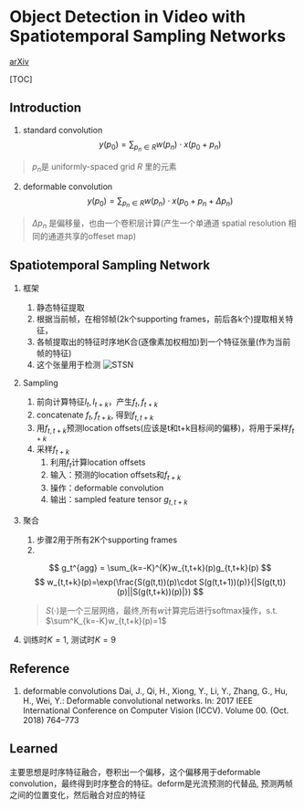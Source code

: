 # Object Detection in Video with Spatiotemporal Sampling Networks
[arXiv](https://arxiv.org/abs/1803.05549)

[TOC]

## Introduction
1. standard convolution
$$
y(p_0) = \sum_{p_n\in R} w(p_n)\cdot x(p_0+p_n)
$$
> $p_n$是 uniformly-spaced grid $R$ 里的元素

2. deformable convolution
$$
y(p_0) = \sum_{p_n\in R} w(p_n)\cdot x(p_0+p_n+\Delta p_n)
$$
> $\Delta p_n$ 是偏移量，也由一个卷积层计算(产生一个单通道 spatial resolution 相同的通道共享的offeset map)

## Spatiotemporal Sampling Network
1. 框架
    1. 静态特征提取
    2. 根据当前帧，在相邻帧(2k个supporting frames，前后各k个)提取相关特征，
    3. 各帧提取出的特征时序地K合(逐像素加权相加)到一个特征张量(作为当前帧的特征)
    4. 这个张量用于检测
![STSN](./.assets/STSN.jpg)
2. Sampling
    1. 前向计算特征$I_{t},I_{t+k}$，产生$f_{t},f_{t+k}$
    2. concatenate $f_{t},f_{t+k}$, 得到$f_{t,t+k}$
    3. 用$f_{t,t+k}$预测location offsets(应该是t和t+k目标间的偏移)，将用于采样$f_{t+k}$
    4. 采样$f_{t+k}$
       1. 利用$f_t$计算location offsets
       1. 输入：预测的location offsets和$f_{t+k}$
       2. 操作：deformable convolution
       3. 输出：sampled feature tensor $g_{t,t+k}$
3. 聚合
   1. 步骤2用于所有2K个supporting frames
   2.
   $$
   g_t^{agg} = \sum_{k=-K}^{K}w_{t,t+k}(p)g_{t,t+k}(p)
   $$
   $$
   w_{t,t+k}(p)=\exp(\frac{S(g(t,t))(p)\cdot S(g(t,t+1))(p)}{|S(g(t,t))(p)||S(g(t,t+k))(p)|})
   $$
   > $S(\cdot)$是一个三层网络，最终,所有$w$计算完后进行softmax操作，s.t. $\sum^K_{k=-K}w_{t,t+k}(p)=1$

4. 训练时$K=1$, 测试时$K=9$

## Reference
1. deformable convolutions
Dai, J., Qi, H., Xiong, Y., Li, Y., Zhang, G., Hu, H., Wei, Y.: Deformable convolutional networks. In: 2017 IEEE International Conference on Computer Vision (ICCV). Volume 00. (Oct. 2018) 764–773

## Learned
主要思想是时序特征融合，卷积出一个偏移，这个偏移用于deformable convolution，最终得到时序整合的特征。deform是光流预测的代替品, 预测两帧之间的位置变化，然后融合对应的特征
